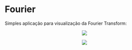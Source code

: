 # Fourier

Simples aplicação para visualização da Fourier Transform:

<p align="center">
  <img src="https://i.imgur.com/iyuuRkb.png">
</p>
<p align="center">
  <img src="https://i.imgur.com/84sxrDc.png">
</p>
